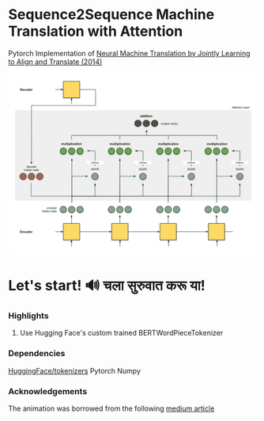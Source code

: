# Sequence2Sequence Machine Translation with Attention 

 Pytorch Implementation of [Neural Machine Translation by Jointly Learning to Align and Translate (2014)](https://arxiv.org/abs/1409.0473) 
![Attention Animation](https://github.com/thakursc1/Eng2Marathi/blob/master/gifs/read_me_attention_animation.gif)

# Let's start!	:loud_sound: चला सुरुवात करू या!

### Highlights 
1. Use Hugging Face's custom trained BERTWordPieceTokenizer

### Dependencies
[HuggingFace/tokenizers](https://github.com/huggingface/tokenizers)
Pytorch
Numpy

### Acknowledgements
The animation was borrowed from the following [medium article](https://towardsdatascience.com/attn-illustrated-attention-5ec4ad276ee3)
